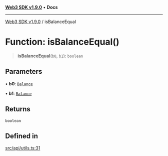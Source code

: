 [**Web3 SDK v1.9.0**](../README.md) • **Docs**

***

[Web3 SDK v1.9.0](../globals.md) / isBalanceEqual

# Function: isBalanceEqual()

> **isBalanceEqual**(`b0`, `b1`): `boolean`

## Parameters

• **b0**: [`Balance`](../namespaces/node/interfaces/Balance.md)

• **b1**: [`Balance`](../namespaces/node/interfaces/Balance.md)

## Returns

`boolean`

## Defined in

[src/api/utils.ts:31](https://github.com/Mystic-Nayy/alephium-web3/blob/c1afd789a197ce5fe21f08c2965942090157c33d/packages/web3/src/api/utils.ts#L31)
